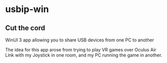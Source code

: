 # usbip-win

## Cut the cord

WinUI 3 app allowing you to share USB devices from one PC to another

The idea for this app arose from trying to play VR games over Oculus Air Link with my Joystick in one room, and my PC running the game in another.
